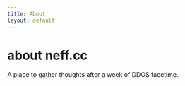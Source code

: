 ```yaml
---
title: About
layout: default
---
```


# about neff.cc

A place to gather thoughts after a week of DDOS facetime.
